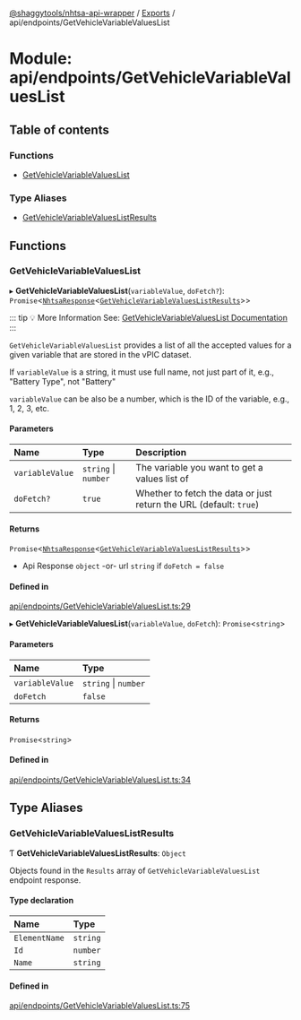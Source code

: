 [@shaggytools/nhtsa-api-wrapper](../index.md) / [Exports](../modules.md) / api/endpoints/GetVehicleVariableValuesList

# Module: api/endpoints/GetVehicleVariableValuesList

## Table of contents

### Functions

- [GetVehicleVariableValuesList](api_endpoints_GetVehicleVariableValuesList.md#getvehiclevariablevalueslist)

### Type Aliases

- [GetVehicleVariableValuesListResults](api_endpoints_GetVehicleVariableValuesList.md#getvehiclevariablevalueslistresults)

## Functions

### GetVehicleVariableValuesList

▸ **GetVehicleVariableValuesList**(`variableValue`, `doFetch?`): `Promise`<[`NhtsaResponse`](api_types.md#nhtsaresponse)<[`GetVehicleVariableValuesListResults`](api_endpoints_GetVehicleVariableValuesList.md#getvehiclevariablevalueslistresults)\>\>

::: tip :bulb: More Information
See: [GetVehicleVariableValuesList Documentation](/api/endpoints/get-vehicle-variable-values-list)
:::

`GetVehicleVariableValuesList` provides a list of all the accepted values for a given variable
that are stored in the vPIC dataset.

If `variableValue` is a string, it must use full name, not just part of it, e.g.,
"Battery Type", not "Battery"

`variableValue` can be also be a number, which is the ID of the variable, e.g., 1, 2, 3, etc.

#### Parameters

| Name            | Type                 | Description                                                        |
| :-------------- | :------------------- | :----------------------------------------------------------------- |
| `variableValue` | `string` \| `number` | The variable you want to get a values list of                      |
| `doFetch?`      | `true`               | Whether to fetch the data or just return the URL (default: `true`) |

#### Returns

`Promise`<[`NhtsaResponse`](api_types.md#nhtsaresponse)<[`GetVehicleVariableValuesListResults`](api_endpoints_GetVehicleVariableValuesList.md#getvehiclevariablevalueslistresults)\>\>

- Api Response
  `object` -or- url `string` if `doFetch = false`

#### Defined in

[api/endpoints/GetVehicleVariableValuesList.ts:29](https://github.com/ShaggyTech/nhtsa-api-wrapper/blob/main/packages/lib/src/api/endpoints/GetVehicleVariableValuesList.ts#L29)

▸ **GetVehicleVariableValuesList**(`variableValue`, `doFetch`): `Promise`<`string`\>

#### Parameters

| Name            | Type                 |
| :-------------- | :------------------- |
| `variableValue` | `string` \| `number` |
| `doFetch`       | `false`              |

#### Returns

`Promise`<`string`\>

#### Defined in

[api/endpoints/GetVehicleVariableValuesList.ts:34](https://github.com/ShaggyTech/nhtsa-api-wrapper/blob/main/packages/lib/src/api/endpoints/GetVehicleVariableValuesList.ts#L34)

## Type Aliases

### GetVehicleVariableValuesListResults

Ƭ **GetVehicleVariableValuesListResults**: `Object`

Objects found in the `Results` array of `GetVehicleVariableValuesList` endpoint response.

#### Type declaration

| Name          | Type     |
| :------------ | :------- |
| `ElementName` | `string` |
| `Id`          | `number` |
| `Name`        | `string` |

#### Defined in

[api/endpoints/GetVehicleVariableValuesList.ts:75](https://github.com/ShaggyTech/nhtsa-api-wrapper/blob/main/packages/lib/src/api/endpoints/GetVehicleVariableValuesList.ts#L75)
